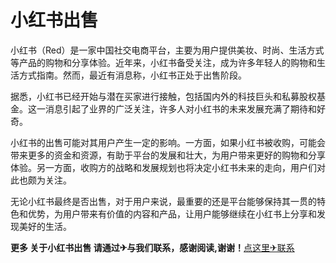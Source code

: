 # 小红书出售

小红书（Red）是一家中国社交电商平台，主要为用户提供美妆、时尚、生活方式等产品的购物和分享体验。近年来，小红书备受关注，成为许多年轻人的购物和生活方式指南。然而，最近有消息称，小红书正处于出售阶段。

据悉，小红书已经开始与潜在买家进行接触，包括国内外的科技巨头和私募股权基金。这一消息引起了业界的广泛关注，许多人对小红书的未来发展充满了期待和好奇。

小红书的出售可能对其用户产生一定的影响。一方面，如果小红书被收购，可能会带来更多的资金和资源，有助于平台的发展和壮大，为用户带来更好的购物和分享体验。另一方面，收购方的战略和发展规划也将决定小红书未来的走向，用户们对此也颇为关注。

无论小红书最终是否出售，对于用户来说，最重要的还是平台能够保持其一贯的特色和优势，为用户带来有价值的内容和产品，让用户能够继续在小红书上分享和发现美好的生活。

**更多 关于小红书出售 请通过✈与我们联系，感谢阅读,谢谢！**[点这里✈联系](https://sms.k02.cc)